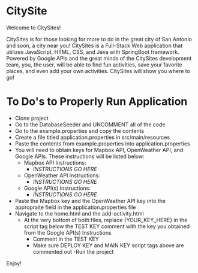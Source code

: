 # CitySite

Welcome to CitySites! 

CitySites is for those looking for more to do in the great city of San Antonio and soon, a city near you! CitySites is a Full-Stack Web application that utilizes JavaScript, HTML, CSS, and Java with SpringBoot framework. Powered by Google APIs and the great minds of the CitySites development team, you, the user, will be able to find fun activities, save your favorite places, and even add your own activities. CitySites will show you where to go!

# To Do's to Properly Run Application

- Clone project
- Go to the DatabaseSeeder and UNCOMMENT all of the code
- Go to the example.properties and copy the contents
- Create a file titled application.properties in src/main/resources
- Paste the contents from example.properties into application.properties
- You will need to obtain keys for Mapbox API, OpenWeather API, and Google APIs. These instructions will be listed below:
  - Mapbox API Instructions:
    - *INSTRUCTIONS GO HERE*
  - OpenWeather API Instructions:
    - *INSTRUCTIONS GO HERE*
  - Google API(s) Instructions:
    - *INSTRUCTIONS GO HERE*
- Paste the Mapbox key and the OpenWeather API key into the appropraite field in the application.properties file
- Navigate to the home.html and the add-activity.html
  - At the very bottom of both files, replace {YOUR_KEY_HERE} in the script tag below the TEST KEY comment with the key you obtained from the Google API(s) Instructions
    - Comment in the TEST KEY
    - Make sure DEPLOY KEY and MAIN KEY script tags above are commented out
-Run the project

Enjoy!
